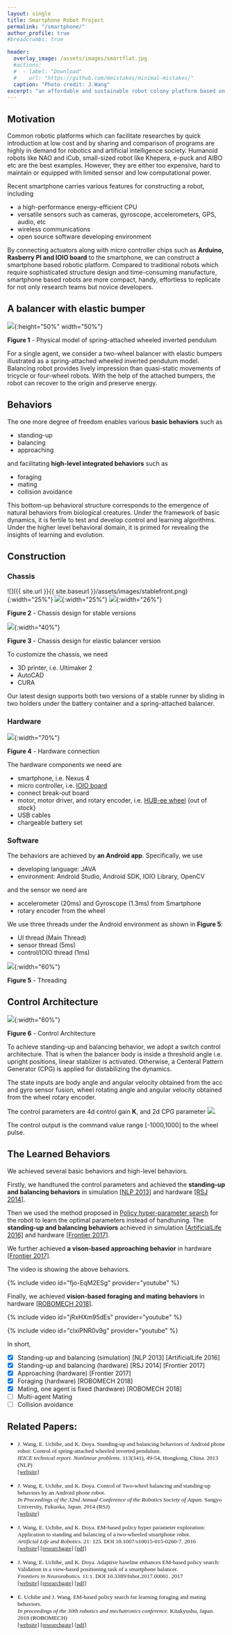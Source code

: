 ```yaml
---
layout: single
title: Smartphone Robot Project
permalink: "/smartphone/"
author_profile: true
#breadcrumbs: true

header:
  overlay_image: /assets/images/smartflat.jpg
  #actions:
  #  - label: "Download"
  #    url: "https://github.com/mmistakes/minimal-mistakes/"
  caption: "Photo credit: J.Wang"
excerpt: "an affordable and sustainable robot colony platform based on Android"
---
```


## Motivation

Common robotic platforms which can facilitate researches by quick introduction at low cost and by sharing and comparison of programs are highly in demand for robotics and artificial intelligence society. Humanoid robots like NAO and iCub, small-sized robot like Khepera, e-puck and AIBO etc are the best examples. However, they are either too expensive, hard to maintain or equipped with limited sensor and low computational power.

Recent smartphone carries various features for constructing a robot, including
- a high-performance energy-efficient CPU
- versatile sensors such as cameras, gyroscope, accelerometers, GPS, audio, etc
- wireless communications
- open source software developing environment

By connecting actuators along with micro controller chips such as __Arduino, Rasberry PI and IOIO board__ to the smartphone, we can construct a smartphone based robotic platform. Compared to traditional robots which require sophisticated structure design and time-consuming manufacture, smartphone based robots are more compact, handy, effortless to replicate for not only research teams but novice developers.

## A balancer with elastic bumper

![](/assets/images/phy.jpg){:height="50%" width="50%"}

**Figure 1** - Physical model of spring-attached wheeled inverted pendulum

For a single agent, we consider a two-wheel balancer with elastic bumpers illustrated as a spring-attached wheeled inverted pendulum model. Balancing robot provides lively impression than quasi-static movements of tricycle or four-wheel robots. With the help of the attached bumpers, the robot can recover to the origin and preserve energy.

## Behaviors
The one more degree of freedom enables various __basic behaviors__ such as

- standing-up
- balancing
- approaching

and facilitating __high-level integrated behaviors__ such as

- foraging
- mating
- collision avoidance

This bottom-up behavioral structure corresponds to the emergence of natural behaviors from biological creatures.
Under the framework of basic dynamics, it is fertile to test and develop control and learning algorithms.
Under the higher level behavioral domain, it is primed for revealing the insights of learning and evolution.

## Construction
### Chassis
![]({{ site.url }}{{ site.baseurl }}/assets/images/stablefront.png){:width="25%"}
![](/assets/images/stablefront.png){:width="25%"}
![](/assets/images/stableback.png){:width="26%"}

**Figure 2** - Chassis design for stable versions

![](/assets/images/balancer.jpg){:width="40%"}

**Figure 3** - Chassis design for elastic balancer version

To customize the chassis, we need
- 3D printer, i.e. Ultimaker 2
- AutoCAD
- CURA

Our latest design supports both two versions of a stable runner by sliding in two holders under the battery container and a spring-attached balancer.

### Hardware
![](/assets/images/connection.jpg){:width="70%"}

**Figure 4** - Hardware connection

The hardware components we need are
- smartphone, i.e. Nexus 4
- micro controller, i.e. [IOIO board](https://github.com/ytai/ioio)
- connect break-out board
- motor, motor driver, and rotary encoder, i.e. [HUB-ee wheel](http://www.creative-robotics.com/About-HUBee-Wheels) {out of stock}
- USB cables
- chargeable battery set

### Software
The behaviors are achieved by __an Android app__. Specifically, we use
- developing language: JAVA
- environment: Android Studio, Android SDK, IOIO Library, OpenCV

and the sensor we need are
- accelerometer (20ms) and Gyroscope (1.3ms) from Smartphone
- rotary encoder from the wheel

We use three threads under the Android environment as shown in **Figure 5**:
- UI thread (Main Thread)
- sensor thread (5ms)
- control/IOIO thread (1ms)

![](/assets/images/thread.jpg){:width="60%"}

**Figure 5** - Threading

## Control Architecture

![](/assets/images/control.jpg){:width="60%"}

**Figure 6** - Control Architecture

To achieve standing-up and balancing behavior, we adopt a switch control architecture. That is when the balancer body is inside a threshold angle i.e. upright positions, linear stablizer is activated. Otherwise, a Centeral Pattern Generator (CPG) is applied for distabilizing the dynamics.

The state inputs are body angle and angular velocity obtained from the acc and gyro sensor fusion, wheel rotating angle and angular velocity obtained from the wheel rotary encoder.

The control parameters are 4d control gain **K**, and 2d CPG parameter <img src="https://latex.codecogs.com/svg.latex?\Large&space;\{\omega, \beta\}" />.

The control output is the command value range [-1000,1000] to the wheel pulse.

## The Learned Behaviors

We achieved several basic behaviors and high-level behaviors.

Firstly, we handtuned the control parameters and achieved the **standing-up and balancing behaviors** in simulation [[NLP 2013]](https://ci.nii.ac.jp/naid/110009903423) and hardware [[RSJ 2014]]().

Then we used the method proposed in [Policy hyper-parameter search](/ephe) for the robot to learn the optimal parameters instead of handtuning. The **standing-up and balancing behaviors** achieved in simulation [[ArtificialLife 2016]](https://link.springer.com/article/10.1007/s10015-015-0260-7?wt_mc=internal.event.1.SEM.ArticleAuthorOnlineFirst) and hardware [[Frontier 2017]](https://www.frontiersin.org/articles/10.3389/fnbot.2017.00001/full).

We further achieved **a vison-based approaching behavior** in hardware [[Frontier 2017]](https://www.frontiersin.org/articles/10.3389/fnbot.2017.00001/full).

The video is showing the above behaviors.

{% include video id="fjo-EqM2ESg" provider="youtube" %}

Finally, we achieved **vision-based foraging and mating behaviors** in hardware [[ROBOMECH 2018]](https://www.researchgate.net/publication/329903880_EM-based_policy_search_for_learning_foraging_and_mating_behaviors).

{% include video id="jRxHXm95dEs" provider="youtube" %}

{% include video id="clxiPNR0v9g" provider="youtube" %}

In short,

- [x] Standing-up and balancing (simulation) [NLP 2013] [ArtificialLife 2016]
- [x] Standing-up and balancing (hardware) [RSJ 2014] [Frontier 2017]
- [x] Approaching (hardware) [Frontier 2017]
- [x] Foraging (hardware) [ROBOMECH 2018]
- [x] Mating, one agent is fixed (hardware) [ROBOMECH 2018]
- [ ] Multi-agent Mating
- [ ] Collision avoidance

## Related Papers:

- <span style="font-family:Serif; font-size:0.95em;"> J. Wang, E. Uchibe, and K. Doya. Standing-up and balancing behaviors of Android phone robot: Control of spring-attached wheeled inverted pendulum.  <br /> *IEICE technical report. Nonlinear problems.* 113(341), 49-54, Hongkong, China. 2013 (NLP)  <br /> [[website]](https://ci.nii.ac.jp/naid/110009903423)

- <span style="font-family:Serif; font-size:0.95em;"> J. Wang, E. Uchibe, and K. Doya. Control of Two-wheel balancing and standing-up behaviors by an Android phone robot.  <br /> *In Proceedings of the 32nd Annual Conference of the Robotics Society of Japan.* Sangyo University, Fukuoka, Japan. 2014 (RSJ)
 <br /> [[website]](http://rsj2014.rsj-web.org/)

- <span style="font-family:Serif; font-size:0.95em;"> J. Wang, E. Uchibe, and K. Doya. EM-based policy hyper parameter exploration: Application to standing and balancing of a two-wheeled smartphone robot.  <br /> *Artificial Life and Robotics.* 21: 125. DOI 10.1007/s10015-015-0260-7. 2016 <br /> [[website]](https://link.springer.com/article/10.1007/s10015-015-0260-7?wt_mc=internal.event.1.SEM.ArticleAuthorOnlineFirst) [[researchgate]](https://www.researchgate.net/publication/291951786_EM-based_policy_hyper_parameter_exploration_application_to_standing_and_balancing_of_a_two-wheeled_smartphone_robot) [[pdf]](https://link.springer.com/content/pdf/10.1007%2Fs10015-015-0260-7.pdf)</span>

- <span style="font-family:Serif; font-size:0.95em;"> J. Wang, E. Uchibe, and K. Doya. Adaptive baseline enhances EM-based policy search: Validation in a view-based positioning task of a smartphone balancer. <br /> *Frontiers in Neurorobotics.* 11:1. DOI 10.3389/fnbot.2017.00001. 2017 <br /> [[website]](https://www.frontiersin.org/articles/10.3389/fnbot.2017.00001/full) [[researchgate]](https://www.researchgate.net/publication/312643347_Adaptive_Baseline_Enhances_EM-Based_Policy_Search_Validation_in_a_View-Based_Positioning_Task_of_a_Smartphone_Balancer) [[pdf]](https://www.frontiersin.org/articles/10.3389/fnbot.2017.00001/pdf)</span>

- <span style="font-family:Serif; font-size:0.95em;"> E. Uchibe and J. Wang. EM-based policy search for learning foraging and mating behaviors. <br /> *In proceedings of the 30th robotics and mechatronics conference.* Kitakyushu, Japan. 2018 (ROBOMECH)
 <br /> [[website]](http://robomech.org/2018/) [[researchgate]](https://www.researchgate.net/publication/329903880_EM-based_policy_search_for_learning_foraging_and_mating_behaviors) [[pdf]](https://www.researchgate.net/profile/Jiexin_Wang/publication/329903880_EM-based_policy_search_for_learning_foraging_and_mating_behaviors/links/5d15b14b458515c11cfdb24f/EM-based-policy-search-for-learning-foraging-and-mating-behaviors.pdf?_sg%5B0%5D=h86Gu74WmWFjMTGmMrda0Z7XLEO8MUMfqLd4Jhh1w3-94S75JIcv_B3-lKnGns_MEQuyH8S2_PTJENx96AW4rQ.yzFo2VVAfRDu5-zsKOOEFQM5RQ5CF5gTlreYBhtPCQUSDkIuc2ir2dJ2qcqwN7k7kvV3SopL8hxfE9CHkJVCVg&_sg%5B1%5D=5eL6DWKeAwrgt8LaQ2panNSE5fr-68O8x8bRRNMJSUiUGuI_OgxYbC1RP4PxUgn4a9uGV65uSabvq4m4lfp5YGcIw2xbZa2JKKhKTd7U7pL-.yzFo2VVAfRDu5-zsKOOEFQM5RQ5CF5gTlreYBhtPCQUSDkIuc2ir2dJ2qcqwN7k7kvV3SopL8hxfE9CHkJVCVg&_iepl=)</span>
